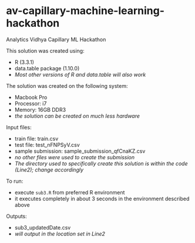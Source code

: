# av-capillary-machine-learning-hackathon
Analytics Vidhya Capillary ML Hackathon

This solution was created using:
* R (3.3.1)
* data.table package (1.10.0)
* _Most other versions of R and data.table will also work_

The solution was created on the following system:
* Macbook Pro
* Processor: i7
* Memory: 16GB DDR3
* _the solution can be created on much less hardware_

Input files:
* train file: train.csv
* test file: test_nFNPSyV.csv
* sample submission: sample_submission_qfCnaKZ.csv
* _no other files were used to create the submission_
* _The directory used to specifically create this solution is within the code (Line2); change accordingly_ 

To run:
* execute `sub3.R` from preferred R environment
* it executes completely in about 3 seconds in the environment described above

Outputs:
* sub3_updatedDate.csv
* _will output in the location set in Line2_
